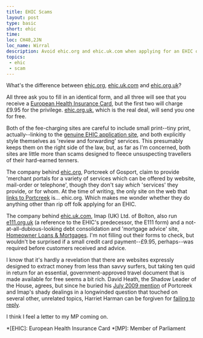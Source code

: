 ```yaml
---
title: EHIC Scams
layout: post
type: basic
short: ehic
time: 
loc: CH48,2JN
loc_name: Wirral
description: Avoid ehic.org and ehic.uk.com when applying for an EHIC on the web.
topics: 
 - ehic
 - scam
---
```


What's the difference between [ehic.org][1], [ehic.uk.com][2] and [ehic.org.uk][3]?

All three ask you to fill in an identical form, and all three will see that you receive a [European Health Insurance Card][7], but the first two will charge £9.95 for the privilege. [ehic.org.uk][3], which is the real deal, will send you one for free. 

Both of the fee-charging sites are careful to include small print--tiny print, actually--linking to the [genuine EHIC application site][3], and both explicitly style themselves as 'review and forwarding' services. This presumably keeps them on the right side of the law, but, as far as I'm concerned, both sites are little more than scams designed to fleece unsuspecting travellers of their hard-earned tenners.

The company behind [ehic.org][1], Portcreek of Gosport, claim to provide 'merchant portals for a variety of services which can be offered by website, mail-order or telephone', though they don't say _which_ 'services' they provide, or for whom. At the time of writing, the only site on the web that [links to Portcreek][4] is... ehic.org. Which makes me wonder whether they do anything other than rip off folk applying for an EHIC.

The company behind [ehic.uk.com][2], Imap (UK) Ltd. of Bolton, also run [e111.org.uk][5] (a reference to the EHIC's predecessor, the E111 form) and a not-at-all-dubious-looking debt consolidation and 'mortgage advice' site, [Homeowner Loans & Mortgages][6]. I'm not filling out their forms to check, but wouldn't be surprised if a small credit card payment--£9.95, perhaps--was required before customers received and advice.

I know that it's hardly a revelation that there are websites expressly designed to extract money from less than savvy surfers, but taking ten quid in return for an essential, government-approved travel document that is made available for free seems a bit rich. David Heath, the Shadow Leader of the House, agrees, but since he buried his [July 2009 mention][8] of Portcreek and Imap's shady dealings in a longwinded question that touched on several other, unrelated topics, Harriet Harman can be forgiven for [failing to reply][9].

I think I feel a letter to my MP coming on.

[1]:http://ehic.org
[2]:http://ehic.uk.com
[3]:http://ehic.org.uk
[4]:http://www.google.co.uk/search?hl=en&safe=off&q=link%3Ahttp%3A%2F%2Fwww.pcmcs.com
[5]:ttp://www.e111.org.uk/
[6]:http://www.imap-uk.com/index.html
[7]:http://en.wikipedia.org/wiki/European_Health_Insurance_Card
[8]:http://www.publications.parliament.uk/pa/cm200809/cmhansrd/cm090716/debtext/90716-0004.htm#09071650001172
[9]:http://www.publications.parliament.uk/pa/cm200809/cmhansrd/cm090716/debtext/90716-0004.htm#09071650001173

*[EHIC]: European Health Insurance Card
*[MP]: Member of Parliament

